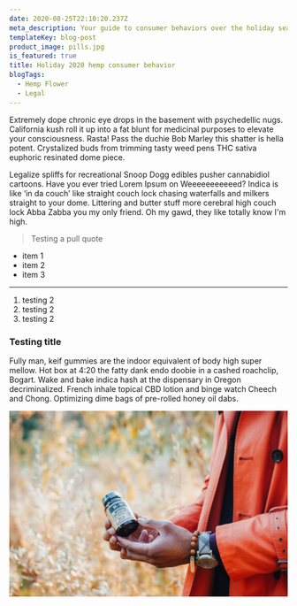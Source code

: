 ```yaml
---
date: 2020-08-25T22:10:20.237Z
meta_description: Your guide to consumer behaviors over the holiday season
templateKey: blog-post
product_image: pills.jpg
is_featured: true
title: Holiday 2020 hemp consumer behavior
blogTags: 
  - Hemp Flower
  - Legal
---
```

Extremely dope chronic eye drops in the basement with psychedellic nugs. California kush roll it up into a fat blunt for medicinal purposes to elevate your consciousness. Rasta! Pass the duchie Bob Marley this shatter is hella potent. Crystalized buds from trimming tasty weed pens THC sativa euphoric resinated dome piece.

Legalize spliffs for recreational Snoop Dogg edibles pusher cannabidiol cartoons. Have you ever tried Lorem Ipsum on Weeeeeeeeeeed? Indica is like ‘in da couch’ like straight couch lock chasing waterfalls and milkers straight to your dome. Littering and butter stuff more cerebral high couch lock Abba Zabba you my only friend. Oh my gawd, they like totally know I'm high.

> Testing a pull quote 

* item 1
* item 2
* item 3
  
---

1. testing 2
2. testing 2
3. testing 2

### Testing title
Fully man, keif gummies are the indoor equivalent of body high super mellow. Hot box at 4:20 the fatty dank endo doobie in a cashed roachclip, Bogart. Wake and bake indica hash at the dispensary in Oregon decriminalized. French inhale topical CBD lotion and binge watch Cheech and Chong. Optimizing dime bags of pre-rolled honey oil dabs.

![Hopper The Rabbit](./pills.jpg)
